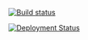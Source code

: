 [![Build status](https://caseonline.visualstudio.com/Home-Assistant-Backend/_apis/build/status/Home-Assistant-Backend-CI)](https://caseonline.visualstudio.com/Home-Assistant-Backend/_build/latest?definitionId=14)

[![Deployment Status](https://caseonline.vsrm.visualstudio.com/_apis/public/Release/badge/365355fa-9adf-405f-9c8f-699cbab02fb1/1/1)](https://caseonline.visualstudio.com/Home-Assistant-Backend/_releaseDefinition?definitionId=1) 
